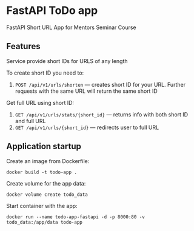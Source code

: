 # FastAPI ToDo app

FastAPI Short URL App for Mentors Seminar Course

## Features

Service provide short IDs for URLS of any length 

To create short ID you need to:
1. `POST /api/v1/urls/shorten` — creates short ID for your URL. Further requests
with the same URL will return the same short ID

Get full URL using short ID:
1. `GET /api/v1/urls/stats/{short_id}` — returns info
with both short ID and full URL
2. `GET /api/v1/urls/{short_id}` — redirects user to full URL

## Application startup

Create an image from Dockerfile:

    docker build -t todo-app .

Create volume for the app data:

    docker volume create todo_data

Start container with the app:
    
    docker run --name todo-app-fastapi -d -p 8000:80 -v todo_data:/app/data todo-app
